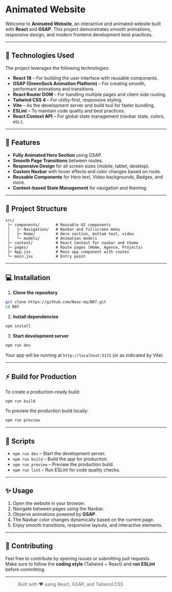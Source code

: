 # Animated Website

Welcome to **Animated Website**, an interactive and animated website built with **React** and **GSAP**. This project demonstrates smooth animations, responsive design, and modern frontend development best practices.

---

## 🚀 Technologies Used

The project leverages the following technologies:

- **React 18** – For building the user interface with reusable components.
- **GSAP (GreenSock Animation Platform)** – For creating smooth, performant animations and transitions.
- **React Router DOM** – For handling multiple pages and client-side routing.
- **Tailwind CSS 4** – For utility-first, responsive styling.
- **Vite** – As the development server and build tool for faster bundling.
- **ESLint** – To maintain code quality and best practices.
- **React Context API** – For global state management (navbar state, colors, etc.).

---

## 🌟 Features

- **Fully Animated Hero Section** using GSAP.
- **Smooth Page Transitions** between routes.
- **Responsive Design** for all screen sizes (mobile, tablet, desktop).
- **Custom Navbar** with hover effects and color changes based on route.
- **Reusable Components** for Hero text, Video backgrounds, Badges, and more.
- **Context-based State Management** for navigation and theming.

---

## 📁 Project Structure

```
src/
 ├─ components/       # Reusable UI components
 │   ├─ Navigation/   # Navbar and fullscreen menu
 │   ├─ Home/         # Hero section, bottom text, video
 │   └─ models/       # Animation models
 ├─ context/          # React Context for navbar and theme
 ├─ pages/            # Route pages (Home, Agence, Projects)
 ├─ App.jsx           # Main app component with routes
 └─ main.jsx          # Entry point
```

---

## 💻 Installation

1. **Clone the repository**

```bash
git clone https://github.com/Neaz-mq/B07.git
cd B07
```

2. **Install dependencies**

```bash
npm install
```

3. **Start development server**

```bash
npm run dev
```

Your app will be running at `http://localhost:5173` (or as indicated by Vite).

---

## ⚡ Build for Production

To create a production-ready build:

```bash
npm run build
```

To preview the production build locally:

```bash
npm run preview
```

---

## 📌 Scripts

- `npm run dev` – Start the development server.
- `npm run build` – Build the app for production.
- `npm run preview` – Preview the production build.
- `npm run lint` – Run ESLint for code quality checks.

---

## ✨ Usage

1. Open the website in your browser.
2. Navigate between pages using the Navbar.
3. Observe animations powered by **GSAP**.
4. The Navbar color changes dynamically based on the current page.
5. Enjoy smooth transitions, responsive layouts, and interactive elements.

---

## 🤝 Contributing

Feel free to contribute by opening issues or submitting pull requests.  
Make sure to follow the **coding style** (Tailwind + React) and **run ESLint** before committing.

---

> Built with ❤️ using React, GSAP, and Tailwind CSS
